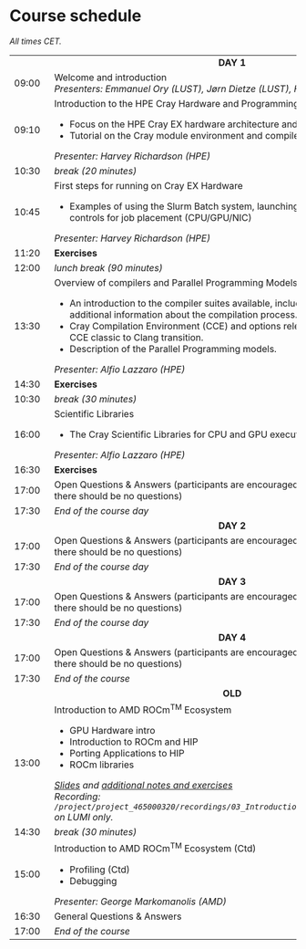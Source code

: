 # Course schedule

<em>All times CET.</em>

<table style="text-align: left;">
<tbody>
<tr>
    <td colspan="2" align="center">
        <b>DAY 1</b>
    </td>
</tr>
<tr>
    <td>09:00&nbsp;&nbsp;</td>
    <td>Welcome and introduction<br>
    <em>Presenters: Emmanuel Ory (LUST), Jørn Dietze (LUST), Harvey Richardson (HPE)(</em>
    </td>
</tr>
<tr>
    <td>09:10</td>
    <td>Introduction to the HPE Cray Hardware and Programming Environment 
    <ul>
        <li>Focus on the HPE Cray EX hardware architecture and software stack.</li>
        <li>Tutorial on the Cray module environment and compiler wrapper scripts.</li>
    </ul>
    <em>Presenter: Harvey Richardson (HPE)</em><br>
    <!--
    <em>Slide files: <code>/project/project_465000320/slides/HPE/01_Intro_EX_Architecture_and_PE.pdf</code> on LUMI only.</em><br>
    <em>Recording: <code>/project/project_465000320/recordings/01_Intro_EX_Architecture_and_PE.mp4</code> on LUMI only.</em>
    -->
    </td>
</tr>
<tr>
    <td>10:30</td>
    <td><em>break (20 minutes)</em>
    </td>
</tr>
<tr>
    <td>10:45</td>
    <td>First steps for running on Cray EX Hardware
    <ul>
        <li>Examples of using the Slurm Batch system, launching jobs on the front end and basic controls for job placement (CPU/GPU/NIC)</li> 
    </ul>
    <em>Presenter: Harvey Richardson (HPE)</em><br>
    <!--
    <em>Slide file: <code>/project/project_465000320/slides/HPE/02_Running_Applications_and_Tools.pdf</code> on LUMI only.</em><br>
    <em>Recording: <code>/project/project_465000320/recordings/02_Running_Applications_and_Tools.mp4</code> on LUMI only.</em>
    -->
    </td>
</tr>
<tr>
    <td>11:20</td>
    <td><b>Exercises</b>
    </td>
</tr>
<tr>
    <td>12:00</td>
    <td><em>lunch break (90 minutes)</em>
    </td>
</tr>
<tr>
    <td>13:30</td>
    <td>Overview of compilers and Parallel Programming Models 
    <ul>
        <li>An introduction to the compiler suites available, including examples of how to get additional information about the compilation process.</li>
        <li>Cray Compilation Environment (CCE) and options relevant to porting and performance. CCE classic to Clang transition.</li>
        <li>Description of the Parallel Programming models.</li>
    </ul>
    <em>Presenter: Alfio Lazzaro (HPE)</em><br>
    <!--
    <em>Slide files: <code>/project/project_465000320/slides/HPE/01_Intro_EX_Architecture_and_PE.pdf</code> on LUMI only.</em><br>
    <em>Recording: <code>/project/project_465000320/recordings/01_Intro_EX_Architecture_and_PE.mp4</code> on LUMI only.</em>
    -->
    </td>
</tr>
<tr>
    <td>14:30</td>
    <td><b>Exercises</b>
    </td>
</tr>
<tr>
    <td>10:30</td>
    <td><em>break (30 minutes)</em>
    </td>
</tr>
<tr>
    <td>16:00</td>
    <td>Scientific Libraries 
    <ul>
        <li>The Cray Scientific Libraries for CPU and GPU execution.</li>
    </ul>
    <em>Presenter: Alfio Lazzaro (HPE)</em><br>
    <!--
    <em>Slide files: <code>/project/project_465000320/slides/HPE/01_Intro_EX_Architecture_and_PE.pdf</code> on LUMI only.</em><br>
    <em>Recording: <code>/project/project_465000320/recordings/01_Intro_EX_Architecture_and_PE.mp4</code> on LUMI only.</em>
    -->
    </td>
</tr>
<tr>
    <td>16:30</td>
    <td><b>Exercises</b>
    </td>
</tr>
<tr>
    <td>17:00</td>
    <td>Open Questions & Answers (participants are encouraged to continue with exercises in case there should be no questions)
    </td>
</tr>
<tr>
    <td>17:30</td>
    <td><em>End of the course day</em>
    </td>
</tr>
<tr>
    <td colspan="2" align="center">
        <b>DAY 2</b>
    </td>
</tr>
<tr>
    <td>17:00</td>
    <td>Open Questions & Answers (participants are encouraged to continue with exercises in case there should be no questions)
    </td>
</tr>
<tr>
    <td>17:30</td>
    <td><em>End of the course day</em>
    </td>
</tr>
<tr>
    <td colspan="2" align="center">
        <b>DAY 3</b>
    </td>
</tr>
<tr>
    <td>17:00</td>
    <td>Open Questions & Answers (participants are encouraged to continue with exercises in case there should be no questions)
    </td>
</tr>
<tr>
    <td>17:30</td>
    <td><em>End of the course day</em>
    </td>
</tr>
<tr>
    <td colspan="2" align="center">
        <b>DAY 4</b>
    </td>
</tr>
<tr>
    <td>17:00</td>
    <td>Open Questions & Answers (participants are encouraged to continue with exercises in case there should be no questions)
    </td>
</tr>
<tr>
    <td>17:30</td>
    <td><em>End of the course</em>
    </td>
</tr>
<tr>
    <td colspan="2" align="center">
        <b>OLD</b>
    </td>
</tr>
<tr>
    <td>13:00</td>
    <td>Introduction to AMD ROCm<sup>TM</sup> Ecosystem
    <ul>
        <li>GPU Hardware intro </li>
        <li>Introduction to ROCm and HIP</li>
        <li>Porting Applications to HIP </li>
        <li>ROCm libraries </li>
    </ul>
    <em><a href="files/LUMIG_training_AMD_ecosystem_11_01_2023.pdf">Slides</a> and 
    <a href="https://hackmd.io/@gmarkoma/HyAx9y2ci">additional notes and exercises</a></em><br>
    <em>Recording: <code>/project/project_465000320/recordings/03_Introduction_to_the_AMD_ROCmTM_ecosystem.mp4</code> on LUMI only.</em>
</tr>
<tr>
    <td>14:30</td>
    <td><em>break (30 minutes)</em></td>
</tr>
<tr>
    <td>15:00</td>
    <td>Introduction to AMD ROCm<sup>TM</sup> Ecosystem (Ctd)
    <ul>
        <li>Profiling (Ctd)</li>
        <li>Debugging</li>
    </ul>
    <em>Presenter: George Markomanolis (AMD)</em><br>
    </td>
</tr>
<tr>
    <td>16:30</td>
    <td>General Questions &amp; Answers 
    </td>
</tr>
<tr>
    <td>17:00</td>
    <td><em>End of the course</em></td>
</tr>
</tbody>
</table>
